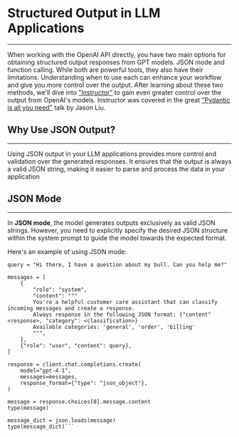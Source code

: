 # Structured Output in LLM Applications
-----------------------------------
When working with the OpenAI API directly, you have two main options for obtaining structured output responses from GPT models. JSON mode and function calling. While both are powerful tools, they also have their limitations.
Understanding when to use each can enhance your workflow and give you more control over the output. 
After learning about these two methods, we'll dive into ["Instructor"]("https://github.com/daveebbelaar/openai-python-tutorial/tree/main/04%20Structured%20Output/Instructor") to gain even greater control over the output from OpenAI's models.
Instructor was covered in the great ["Pydantic is all you need"]("https://www.youtube.com/watch?v=yj-wSRJwrrc") talk by Jason Liu.


## Why Use JSON Output?
-----------------------
Using JSON output in your LLM applications provides more control and validation over the generated responses. It ensures that the output is always a valid JSON string, making it easier to parse and process the data in your application

## JSON Mode
------------
In **__JSON mode__**, the model generates outputs exclusively as valid JSON strings. However, you need to explicitly specify the desired JSON structure within the system prompt to guide the model towards the expected format.

Here's an example of using JSON mode:
```
query = "Hi there, I have a question about my bull. Can you help me?"

messages = [
    {
        "role": "system",
        "content": """
        You're a helpful customer care assistant that can classify incoming messages and create a response.
        Always response in the following JSON format: {"content" <response>, "category": <classification>}
        Available categories: 'general', 'order', 'billing'
        """,
    },
    {"role": "user", "content": query},
]

response = client.chat.completions.create(
    model="gpt-4.1",
    messages=messages,
    response_format={"type": "json_object"},
)

message = response.choices[0].message.content
type(message)

message_dict = json.loads(message)
type(message_dict)```


